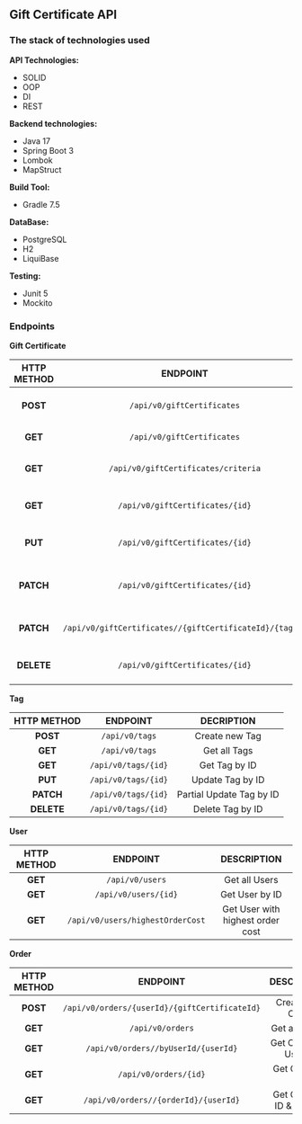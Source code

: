 ## **Gift Certificate API**

### **The stack of technologies used**

**API Technologies:**
- SOLID
- OOP
- DI
- REST

**Backend technologies:**
- Java 17
- Spring Boot 3
- Lombok
- MapStruct

**Build Tool:**
- Gradle 7.5

**DataBase:**
- PostgreSQL
- H2
- LiquiBase

**Testing:**
- Junit 5
- Mockito

### **Endpoints**

**Gift Certificate**

| **HTTP METHOD** |                      **ENDPOINT**                       |            **DESCRIPTION**            |
|:---------------:|:-------------------------------------------------------:|:-------------------------------------:|
|    **POST**     |               `/api/v0/giftCertificates`                |      Create new Gift Certificate      |
|     **GET**     |               `/api/v0/giftCertificates`                |       Get all Gift Certificates       |
|     **GET**     |           `/api/v0/giftCertificates/criteria`           | Get all Gift Certificates by criteria |
|     **GET**     |             `/api/v0/giftCertificates/{id}`             |      Get Gift Certificate by ID       |
|     **PUT**     |             `/api/v0/giftCertificates/{id}`             |     Update Gift Certificate by ID     |
|    **PATCH**    |             `/api/v0/giftCertificates/{id}`             | Partial Update Gift Certificate by ID |
|    **PATCH**    | `/api/v0/giftCertificates//{giftCertificateId}/{tagId}` |      Add Tag to Gift Certificate      |
|   **DELETE**    |             `/api/v0/giftCertificates/{id}`             |     Delete Gift Certificate by ID     |

**Tag**

| **HTTP METHOD** |    **ENDPOINT**     |      **DECRIPTION**      |
|:---------------:|:-------------------:|:------------------------:|
|    **POST**     |   `/api/v0/tags`    |      Create new Tag      |
|     **GET**     |   `/api/v0/tags`    |       Get all Tags       |
|     **GET**     | `/api/v0/tags/{id}` |      Get Tag by ID       |
|     **PUT**     | `/api/v0/tags/{id}` |     Update Tag by ID     |
|    **PATCH**    | `/api/v0/tags/{id}` | Partial Update Tag by ID |
|   **DELETE**    | `/api/v0/tags/{id}` |     Delete Tag by ID     |

**User**

| **HTTP METHOD** |           **ENDPOINT**           |         **DESCRIPTION**          |
|:---------------:|:--------------------------------:|:--------------------------------:|
|     **GET**     |         `/api/v0/users`          |          Get all Users           |
|     **GET**     |       `/api/v0/users/{id}`       |          Get User by ID          |
|     **GET**     | `/api/v0/users/highestOrderCost` | Get User with highest order cost |

**Order**

| **HTTP METHOD** |                 **ENDPOINT**                  |      **DESCRIPTION**      |
|:---------------:|:---------------------------------------------:|:-------------------------:|
|    **POST**     | `/api/v0/orders/{userId}/{giftCertificateId}` |     Create new Order      |
|     **GET**     |               `/api/v0/orders`                |      Get all Orders       |
|     **GET**     |      `/api/v0/orders//byUserId/{userId}`      |   Get Orders by User ID   |
|     **GET**     |             `/api/v0/orders/{id}`             |      Get Order by ID      |
|     **GET**     |     `/api/v0/orders//{orderId}/{userId}`      | Get Order by ID & User ID |
